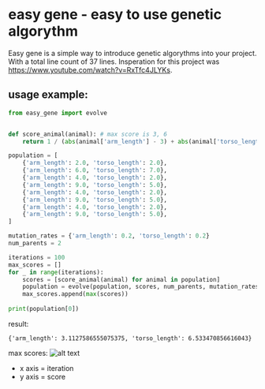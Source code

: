 # easy gene - easy to use genetic algorythm

Easy gene is a simple way to introduce genetic algorythms into your project. 
With a total line count of 37 lines.
Insperation for this project was https://www.youtube.com/watch?v=RxTfc4JLYKs.  
## usage example:
```python
from easy_gene import evolve


def score_animal(animal): # max score is 3, 6
    return 1 / (abs(animal['arm_length'] - 3) + abs(animal['torso_length'] - 6) + 1)

population = [
    {'arm_length': 2.0, 'torso_length': 2.0},
    {'arm_length': 6.0, 'torso_length': 7.0},
    {'arm_length': 4.0, 'torso_length': 2.0},
    {'arm_length': 9.0, 'torso_length': 5.0},
    {'arm_length': 4.0, 'torso_length': 2.0},
    {'arm_length': 9.0, 'torso_length': 5.0},
    {'arm_length': 4.0, 'torso_length': 2.0},
    {'arm_length': 9.0, 'torso_length': 5.0},
]

mutation_rates = {'arm_length': 0.2, 'torso_length': 0.2}
num_parents = 2

iterations = 100
max_scores = []
for _ in range(iterations):
    scores = [score_animal(animal) for animal in population]
    population = evolve(population, scores, num_parents, mutation_rates)
    max_scores.append(max(scores))
        
print(population[0])
```
result:
```
{'arm_length': 3.1127586555075375, 'torso_length': 6.533470856616043}
```
max scores:
![alt text](https://github.com/thomsn/easy_gene/blob/master/Figure_1.png)
- x axis = iteration
- y axis = score